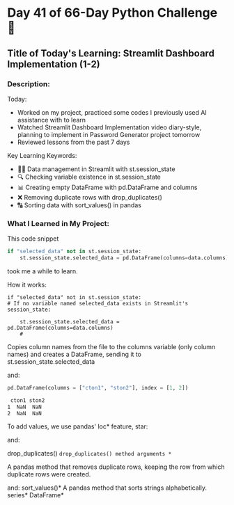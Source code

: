 # Day 41 of 66-Day Python Challenge 📅

## **Title of Today's Learning: Streamlit Dashboard Implementation (1-2)**

### Description:
Today:
- Worked on my project, practiced some codes I previously used AI assistance with to learn
- Watched Streamlit Dashboard Implementation video diary-style, planning to implement in Password Generator project tomorrow
- Reviewed lessons from the past 7 days

Key Learning Keywords:
- 🧑‍💻 Data management in Streamlit with st.session_state
- 🔍 Checking variable existence in st.session_state
- 📊 Creating empty DataFrame with pd.DataFrame and columns
- ❌ Removing duplicate rows with drop_duplicates()
- 🔠 Sorting data with sort_values() in pandas

### What I Learned in My Project:
This code snippet
```python
if "selected_data" not in st.session_state:
    st.session_state.selected_data = pd.DataFrame(columns=data.columns)
```
took me a while to learn.

How it works:
```
if "selected_data" not in st.session_state:
# If no variable named selected_data exists in Streamlit's session_state:
```

```
    st.session_state.selected_data = pd.DataFrame(columns=data.columns)
    #
```
Copies column names from the file to the columns variable (only column names) and creates a DataFrame, sending it to st.session_state.selected_data

and:
```python
pd.DataFrame(columns = ["cton1", "ston2"], index = [1, 2])
```
```bash
 cton1 ston2
1  NaN  NaN
2  NaN  NaN
```
To add values, we use pandas' loc* feature,
star:

and:

drop_duplicates()
`drop_duplicates() method arguments *`

A pandas method that removes duplicate rows, keeping the row from which duplicate rows were created.

and:
sort_values()*
A pandas method that sorts strings alphabetically.
series*
DataFrame*